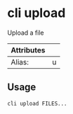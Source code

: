 # cli upload

Upload a file

| Attributes       | &nbsp;
|------------------|-------------
| Alias:           | u

## Usage

```bash
cli upload FILES...
```


